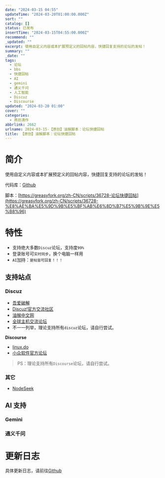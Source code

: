 ```yaml
---
date: "2024-03-15 04:55"
updateTime: "2024-03-20T01:00:00.000Z"
sort: ""
catalog: []
status: 已发布
insertTime: "2024-03-15T04:55:00.000Z"
recommend: ""
_updated: ""
excerpt: 使用自定义内容或本扩展预定义的回帖内容，快捷回复支持的论坛的发帖！
summary: ""
_date: ""
tags:
  - 论坛
  - bbs
  - 快捷回帖
  - AI
  - gemini
  - 通义千问
  - 人工智能
  - Discuz
  - Discourse
updated: "2024-03-20 01:00"
cover: ""
categories:
  - 燕坊清作
abbrlink: 2662
urlname: 2024-03-15-【原创】油猴脚本：论坛快捷回帖
title: 【原创】油猴脚本：论坛快捷回帖
---
```


# 简介

使用自定义内容或本扩展预定义的回帖内容，快捷回复支持的论坛的发帖！

代码库：[Github](https://github.com/bmqy/bbs_quickreply)

脚本：[https://greasyfork.org/zh-CN/scripts/36728-论坛快捷回帖](https://greasyfork.org/zh-CN/scripts/36728-%E8%AE%BA%E5%9D%9B%E5%BF%AB%E6%8D%B7%E5%9B%9E%E5%B8%96)

# 特性

- 支持绝大多数`Discuz`论坛，支持度`99%`
- 登录账号可`实时同步`，换个电脑一样用
- `AI`加持：`是帖皆可回复！！！`

## 支持站点

### Discuz

- [吾爱破解](https://www.52pojie.cn/)
- [Discuz!官方交流社区](https://www.dismall.com/forum.php)
- [油猴中文网](https://bbs.tampermonkey.net.cn/)
- [全球主机交流论坛](https://hostloc.com/)
- 不一一列举，理论支持所有`discuz`论坛，请自行尝试。

**Discourse**

- [linux.do](https://linux.do/)
- [小众软件官方论坛](https://meta.appinn.net/)

> PS：理论支持所有`Discourse`论坛，请自行尝试。

### 其它

- [NodeSeek](https://www.nodeseek.com/)

## AI 支持

### Gemini

### 通义千问

# 更新日志

具体更新日志，请前往[Github](https://github.com/bmqy/bbs_quickreply?tab=readme-ov-file#%E6%9B%B4%E6%96%B0%E6%97%A5%E5%BF%97)
